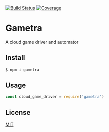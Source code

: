 [![Build Status](https://github.com/kaelzhang/gametra/actions/workflows/nodejs.yml/badge.svg)](https://github.com/kaelzhang/gametra/actions/workflows/nodejs.yml)
[![Coverage](https://codecov.io/gh/kaelzhang/gametra/branch/master/graph/badge.svg)](https://codecov.io/gh/kaelzhang/gametra)

# Gametra

A cloud game driver and automator

## Install

```sh
$ npm i gametra
```

## Usage

```js
const cloud_game_driver = require('gametra')
```

## License

[MIT](LICENSE)
